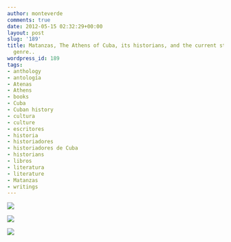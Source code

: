 ```yaml
---
author: monteverde
comments: true
date: 2012-05-15 02:32:29+00:00
layout: post
slug: '189'
title: Matanzas, The Athens of Cuba, its historians, and the current state of the
  genre..
wordpress_id: 189
tags:
- anthology
- antología
- Atenas
- Athens
- books
- Cuba
- Cuban history
- cultura
- culture
- escritores
- historia
- historiadores
- historiadores de Cuba
- historians
- libros
- literatura
- literature
- Matanzas
- writings
---
```


[![](http://cubamatanzas.files.wordpress.com/2012/05/mtzmonteverde.png)](http://cubamatanzas.files.wordpress.com/2012/05/mtzmonteverde.png)

[![](http://cubamatanzas.files.wordpress.com/2012/05/mtzmonteverde11.png)](http://cubamatanzas.files.wordpress.com/2012/05/mtzmonteverde11.png)

[![](http://cubamatanzas.files.wordpress.com/2012/05/mtzmonteverde2.png)](http://cubamatanzas.files.wordpress.com/2012/05/mtzmonteverde2.png)
